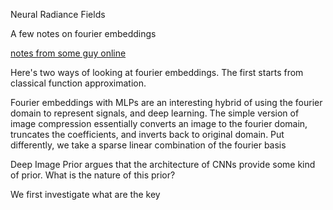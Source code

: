 Neural Radiance Fields

A few notes on fourier embeddings

[notes from some guy online](https://hugocisneros.com/notes/implicit_neural_representations/)

Here's two ways of looking at fourier embeddings. The first starts from classical function approximation.

Fourier embeddings with MLPs are an interesting hybrid of using the fourier domain to represent signals, and deep learning. The simple version of image compression essentially converts an image to the fourier domain, truncates the coefficients, and inverts back to original domain. Put differently, we take a sparse linear combination of the fourier basis

Deep Image Prior argues that the architecture of CNNs provide some kind of prior. What is the nature of this prior?

We first investigate what are the key 